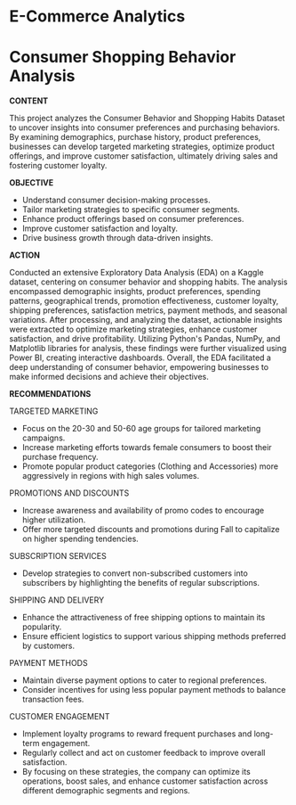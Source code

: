 # E-Commerce Analytics 
# Consumer Shopping Behavior Analysis

**CONTENT**

This project analyzes the Consumer Behavior and Shopping Habits Dataset to uncover insights into consumer preferences and purchasing behaviors. 
By examining demographics, purchase history, product preferences, businesses can develop targeted marketing strategies, optimize product offerings, and improve customer satisfaction, ultimately driving sales and fostering customer loyalty.

**OBJECTIVE**

* Understand consumer decision-making processes.
* Tailor marketing strategies to specific consumer  segments.
* Enhance product offerings based on consumer preferences.
* Improve customer satisfaction and loyalty.
* Drive business growth through data-driven insights.

**ACTION**

Conducted an extensive Exploratory Data Analysis (EDA) on a Kaggle dataset, centering on consumer behavior and shopping habits.
The analysis encompassed demographic insights, product preferences, spending patterns, geographical trends, promotion effectiveness, customer loyalty, shipping preferences, satisfaction metrics, payment methods, and seasonal variations. 
After processing, and analyzing the dataset, actionable insights were extracted to optimize marketing strategies, enhance customer satisfaction, and drive profitability.
Utilizing Python's Pandas, NumPy, and Matplotlib libraries for analysis, these findings were further visualized using Power BI, creating interactive dashboards. Overall, the EDA facilitated a deep understanding of consumer behavior, empowering businesses to make informed decisions and achieve their objectives.

**RECOMMENDATIONS**

TARGETED MARKETING
* Focus on the 20-30 and 50-60 age groups for tailored marketing campaigns.
* Increase marketing efforts towards female consumers to boost their purchase frequency.
* Promote popular product categories (Clothing and Accessories) more aggressively in regions with high sales volumes.
  
PROMOTIONS AND DISCOUNTS
* Increase awareness and availability of promo codes to encourage higher utilization.
* Offer more targeted discounts and promotions during Fall to capitalize on higher spending tendencies.

SUBSCRIPTION SERVICES
* Develop strategies to convert non-subscribed customers into subscribers by highlighting the benefits of regular subscriptions.
  
SHIPPING AND DELIVERY
* Enhance the attractiveness of free shipping options to maintain its popularity.
* Ensure efficient logistics to support various shipping methods preferred by customers.
  
PAYMENT METHODS
* Maintain diverse payment options to cater to regional preferences.
* Consider incentives for using less popular payment methods to balance transaction fees.

CUSTOMER ENGAGEMENT
* Implement loyalty programs to reward frequent purchases and long-term engagement.
* Regularly collect and act on customer feedback to improve overall satisfaction.
* By focusing on these strategies, the company can optimize its operations, boost sales, and enhance customer satisfaction across different demographic segments and regions.


